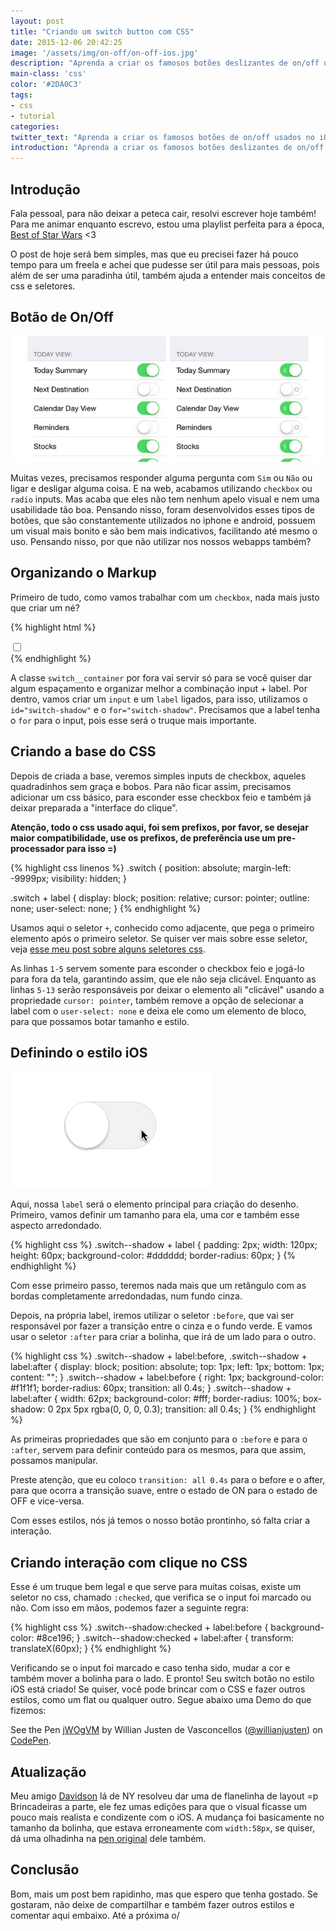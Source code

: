 ```yaml
---
layout: post
title: "Criando um switch button com CSS"
date: 2015-12-06 20:42:25
image: '/assets/img/on-off/on-off-ios.jpg'
description: "Aprenda a criar os famosos botões deslizantes de on/off usados no iOS, Android e WebApps."
main-class: 'css'
color: '#2DA0C3'
tags:
- css
- tutorial
categories:
twitter_text: "Aprenda a criar os famosos botões de on/off usados no iOS, Android e WebApps."
introduction: "Aprenda a criar os famosos botões deslizantes de on/off usados no iOS, Android e WebApps. E deixe a usabilidade do seu sistema melhor."
---
```


## Introdução

Fala pessoal, para não deixar a peteca cair, resolvi escrever hoje também! Para me animar enquanto escrevo, estou uma playlist perfeita para a época, [Best of Star Wars](https://open.spotify.com/user/spotify/playlist/09H7xj3DbNhS8gbJg0biU0) <3

O post de hoje será bem simples, mas que eu precisei fazer há pouco tempo para um freela e achei que pudesse ser útil para mais pessoas, pois além de ser uma paradinha útil, também ajuda a entender mais conceitos de css e seletores.

## Botão de On/Off

![Vários botões de on/off do iphone](/assets/img/on-off/on-off-ios.jpg)

Muitas vezes, precisamos responder alguma pergunta com `Sim` ou `Não` ou ligar e desligar alguma coisa. E na web, acabamos utilizando `checkbox` ou `radio` inputs. Mas acaba que eles não tem nenhum apelo visual e nem uma usabilidade tão boa. Pensando nisso, foram desenvolvidos esses tipos de botões, que são constantemente utilizados no iphone e android, possuem um visual mais bonito e são bem mais indicativos, facilitando até mesmo o uso. Pensando nisso, por que não utilizar nos nossos webapps também?

## Organizando o Markup

Primeiro de tudo, como vamos trabalhar com um `checkbox`, nada mais justo que criar um né?

{% highlight html %}
<div class="switch__container">
  <input id="switch-shadow" class="switch switch--shadow" type="checkbox">
  <label for="switch-shadow"></label>
</div>
{% endhighlight %}

A classe `switch__container` por fora vai servir só para se você quiser dar algum espaçamento e organizar melhor a combinação input + label. Por dentro, vamos criar um `input` e um `label` ligados, para isso, utilizamos o `id="switch-shadow"` e o `for="switch-shadow"`. Precisamos que a label tenha o `for` para o input, pois esse será o truque mais importante.

## Criando a base do CSS

Depois de criada a base, veremos simples inputs de checkbox, aqueles quadradinhos sem graça e bobos. Para não ficar assim, precisamos adicionar um css básico, para esconder esse checkbox feio e também já deixar preparada a "interface do clique".

**Atenção, todo o css usado aqui, foi sem prefixos, por favor, se desejar maior compatibilidade, use os prefixos, de preferência use um pre-processador para isso =)**

{% highlight css linenos %}
.switch {
  position: absolute;
  margin-left: -9999px;
  visibility: hidden;
}

.switch + label {
  display: block;
  position: relative;
  cursor: pointer;
  outline: none;
  user-select: none;
}
{% endhighlight %}

Usamos aqui o seletor `+`, conhecido como adjacente, que pega o primeiro elemento após o primeiro seletor. Se quiser ver mais sobre esse seletor, veja [esse meu post sobre alguns seletores css](http://willianjusten.com.br/alguns-seletores-css-importantes-para-aprender/).

As linhas `1-5` servem somente para esconder o checkbox feio e jogá-lo para fora da tela, garantindo assim, que ele não seja clicável. Enquanto as linhas `5-13` serão responsáveis por deixar o elemento ali "clicável" usando a propriedade `cursor: pointer`, também remove a opção de selecionar a label com o `user-select: none` e deixa ele como um elemento de bloco, para que possamos botar tamanho e estilo.

## Definindo o estilo iOS

![botão estilo iOS](/assets/img/on-off/switch-button.gif)

Aqui, nossa `label` será o elemento principal para criação do desenho. Primeiro, vamos definir um tamanho para ela, uma cor e também esse aspecto arredondado.

{% highlight css %}
.switch--shadow + label {
  padding: 2px;
  width: 120px;
  height: 60px;
  background-color: #dddddd;
  border-radius: 60px;
}
{% endhighlight %}

Com esse primeiro passo, teremos nada mais que um retângulo com as bordas completamente arredondadas, num fundo cinza.

Depois, na própria label, iremos utilizar o seletor `:before`, que vai ser responsável por fazer a transição entre o cinza e o fundo verde. E vamos usar o seletor `:after` para criar a bolinha, que irá de um lado para o outro.

{% highlight css %}
.switch--shadow + label:before,
.switch--shadow + label:after {
  display: block;
  position: absolute;
  top: 1px;
  left: 1px;
  bottom: 1px;
  content: "";
}
.switch--shadow + label:before {
  right: 1px;
  background-color: #f1f1f1;
  border-radius: 60px;
  transition: all 0.4s;
}
.switch--shadow + label:after {
  width: 62px;
  background-color: #fff;
  border-radius: 100%;
  box-shadow: 0 2px 5px rgba(0, 0, 0, 0.3);
  transition: all 0.4s;
}
{% endhighlight %}

As primeiras propriedades que são em conjunto para o `:before` e para o `:after`, servem para definir conteúdo para os mesmos, para que assim, possamos manipular.

Preste atenção, que eu coloco `transition: all 0.4s` para o before e o after, para que ocorra a transição suave, entre o estado de ON para o estado de OFF e vice-versa.

Com esses estilos, nós já temos o nosso botão prontinho, só falta criar a interação.

## Criando interação com clique no CSS

Esse é um truque bem legal e que serve para muitas coisas, existe um seletor no css, chamado `:checked`, que verifica se o input foi marcado ou não. Com isso em mãos, podemos fazer a seguinte regra:

{% highlight css %}
.switch--shadow:checked + label:before {
  background-color: #8ce196;
}
.switch--shadow:checked + label:after {
  transform: translateX(60px);
}
{% endhighlight %}

Verificando se o input foi marcado e caso tenha sido, mudar a cor e também mover a bolinha para o lado. E pronto! Seu switch botão no estilo iOS está criado! Se quiser, você pode brincar com o CSS e fazer outros estilos, como um flat ou qualquer outro. Segue abaixo uma Demo do que fizemos:

<p data-height="266" data-theme-id="11319" data-slug-hash="jWOgVM" data-default-tab="result" data-user="willianjusten" class='codepen'>See the Pen <a href='http://codepen.io/willianjusten/pen/jWOgVM/'>jWOgVM</a> by Willian Justen de Vasconcellos (<a href='http://codepen.io/willianjusten'>@willianjusten</a>) on <a href='http://codepen.io'>CodePen</a>.</p>
<script src="//assets.codepen.io/assets/embed/ei.js"></script>

## Atualização

Meu amigo [Davidson](https://twitter.com/davidsonFellipe) lá de NY resolveu dar uma de flanelinha de layout =p
Brincadeiras a parte, ele fez umas edições para que o visual ficasse um pouco mais realista e condizente com o iOS. A mudança foi basicamente no tamanho da bolinha, que estava erroneamente com `width:58px`, se quiser, dá uma olhadinha na [pen original](http://codepen.io/fellipe/pen/adzmPR) dele também.

## Conclusão

Bom, mais um post bem rapidinho, mas que espero que tenha gostado. Se gostaram, não deixe de compartilhar e também fazer outros estilos e comentar aqui embaixo. Até a próxima o/
